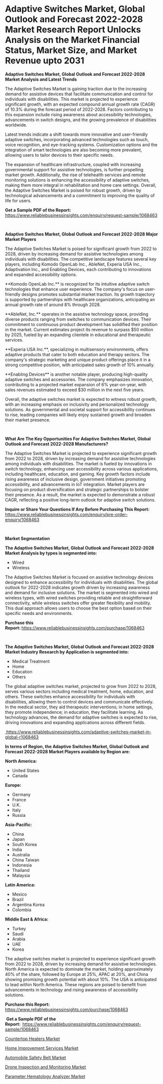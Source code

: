 <p><h1>Adaptive Switches Market, Global Outlook and Forecast 2022-2028 Market Research Report Unlocks Analysis on the Market Financial Status, Market Size, and Market Revenue upto 2031</h1></p><p><strong>Adaptive Switches Market, Global Outlook and Forecast 2022-2028 Market Analysis and Latest Trends</strong></p>
<p><p>The Adaptive Switches Market is gaining traction due to the increasing demand for assistive devices that facilitate communication and control for individuals with disabilities. This market is projected to experience significant growth, with an expected compound annual growth rate (CAGR) of 10.3% during the forecast period of 2022-2028. Factors contributing to this expansion include rising awareness about accessibility technologies, advancements in switch designs, and the growing prevalence of disabilities worldwide.</p><p>Latest trends indicate a shift towards more innovative and user-friendly adaptive switches, incorporating advanced technologies such as touch, voice recognition, and eye-tracking systems. Customization options and the integration of smart technologies are also becoming more prevalent, allowing users to tailor devices to their specific needs.</p><p>The expansion of healthcare infrastructure, coupled with increasing governmental support for assistive technologies, is further propelling market growth. Additionally, the rise of telehealth services and remote monitoring solutions is enhancing the accessibility of adaptive switches, making them more integral in rehabilitation and home care settings. Overall, the Adaptive Switches Market is poised for robust growth, driven by technological advancements and a commitment to improving the quality of life for users.</p></p>
<p><strong>Get a Sample PDF of the Report:&nbsp;</strong> <a href="https://www.reliablebusinessinsights.com/enquiry/request-sample/1068463">https://www.reliablebusinessinsights.com/enquiry/request-sample/1068463</a></p>
<p>&nbsp;</p>
<p><strong>Adaptive Switches Market, Global Outlook and Forecast 2022-2028 Major Market Players</strong></p>
<p><p>The Adaptive Switches Market is poised for significant growth from 2022 to 2028, driven by increasing demand for assistive technologies among individuals with disabilities. The competitive landscape features several key players, including Komodo OpenLab Inc., AbleNet, Experia USA Inc., Adaptivation Inc., and Enabling Devices, each contributing to innovations and expanded accessibility options.</p><p>**Komodo OpenLab Inc.** is recognized for its intuitive adaptive switch technologies that enhance user experience. The company's focus on user-friendly designs promotes substantial market traction. Its growth trajectory is supported by partnerships with healthcare organizations, anticipating an annual growth rate of around 8% through 2028.</p><p>**AbleNet, Inc.** operates in the assistive technology space, providing diverse products ranging from switches to communication devices. Their commitment to continuous product development has solidified their position in the market. Current estimates project its revenue to surpass $50 million by 2025, fueled by an expanding clientele in educational and therapeutic services.</p><p>**Experia USA Inc.**, specializing in multisensory environments, offers adaptive products that cater to both education and therapy sectors. The company's strategic marketing and unique product offerings place it in a strong competitive position, with anticipated sales growth of 10% annually.</p><p>**Enabling Devices** is another notable player, producing high-quality adaptive switches and accessories. The company emphasizes innovation, contributing to a projected market expansion of 6% year-on-year, with sales revenues estimated to exceed $30 million in the next five years.</p><p>Overall, the adaptive switches market is expected to witness robust growth, with an increasing emphasis on inclusivity and personalized technology solutions. As governmental and societal support for accessibility continues to rise, leading companies will likely enjoy sustained growth and broaden their market presence.</p></p>
<p>&nbsp;</p>
<p><strong>What Are The Key Opportunities For Adaptive Switches Market, Global Outlook and Forecast 2022-2028 Manufacturers?</strong></p>
<p><p>The Adaptive Switches Market is projected to experience significant growth from 2022 to 2028, driven by increasing demand for assistive technologies among individuals with disabilities. The market is fueled by innovations in switch technology, enhancing user accessibility across various applications, including healthcare, education, and gaming. Key growth factors include rising awareness of inclusive design, government initiatives promoting accessibility, and advancements in IoT integration. Market players are focusing on product diversification and strategic partnerships to bolster their presence. As a result, the market is expected to demonstrate a robust CAGR, reflecting a positive long-term outlook for adaptive switch solutions.</p></p>
<p><strong>Inquire or Share Your Questions If Any Before Purchasing This Report:</strong> <a href="https://www.reliablebusinessinsights.com/enquiry/pre-order-enquiry/1068463">https://www.reliablebusinessinsights.com/enquiry/pre-order-enquiry/1068463</a></p>
<p>&nbsp;</p>
<p><strong>Market Segmentation</strong></p>
<p><strong>The Adaptive Switches Market, Global Outlook and Forecast 2022-2028 Market Analysis by types is segmented into:</strong></p>
<p><ul><li>Wired</li><li>Wireless</li></ul></p>
<p><p>The Adaptive Switches Market is focused on assistive technology devices designed to enhance accessibility for individuals with disabilities. The global outlook for 2022-2028 indicates growth driven by increasing awareness and demand for inclusive solutions. The market is segmented into wired and wireless types, with wired switches providing reliable and straightforward connectivity, while wireless switches offer greater flexibility and mobility. This dual approach allows users to choose the best option based on their specific needs and environments.</p></p>
<p><strong>Purchase this Report:&nbsp;</strong><a href="https://www.reliablebusinessinsights.com/purchase/1068463">https://www.reliablebusinessinsights.com/purchase/1068463</a></p>
<p>&nbsp;</p>
<p><strong>The Adaptive Switches Market, Global Outlook and Forecast 2022-2028 Market Industry Research by Application is segmented into:</strong></p>
<p><ul><li>Medical Treatment</li><li>Home</li><li>Education</li><li>Others</li></ul></p>
<p><p>The global adaptive switches market, projected to grow from 2022 to 2028, serves various sectors including medical treatment, home, education, and others. These switches enhance accessibility for individuals with disabilities, allowing them to control devices and communicate effectively. In the medical sector, they aid therapeutic interventions; in home settings, they promote independence; in education, they facilitate learning. As technology advances, the demand for adaptive switches is expected to rise, driving innovations and expanding applications across different fields.</p></p>
<p><a href="https://www.reliablebusinessinsights.com/adaptive-switches-market-in-global-r1068463">&nbsp;https://www.reliablebusinessinsights.com/adaptive-switches-market-in-global-r1068463</a></p>
<p><strong>In terms of Region, the Adaptive Switches Market, Global Outlook and Forecast 2022-2028 Market Players available by Region are:</strong></p>
<p>
    <p> <strong> North America: </strong>
        <ul>
            <li>United States</li>
            <li>Canada</li>
        </ul>
        </p> 
    <p> <strong> Europe: </strong>
        <ul>
            <li>Germany</li>
            <li>France</li>
            <li>U.K.</li>
            <li>Italy</li>
            <li>Russia</li>
        </ul>
        </p> 
    <p> <strong> Asia-Pacific: </strong>
        <ul>
            <li>China</li>
            <li>Japan</li>
            <li>South Korea</li>
            <li>India</li>
            <li>Australia</li>
            <li>China Taiwan</li>
            <li>Indonesia</li>
            <li>Thailand</li>
            <li>Malaysia</li>
        </ul>
        </p> 
    <p> <strong> Latin America: </strong>
        <ul>
            <li>Mexico</li>
            <li>Brazil</li>
            <li>Argentina Korea</li>
            <li>Colombia</li>
        </ul>
        </p> 
    <p> <strong> Middle East & Africa: </strong>
        <ul>
            <li>Turkey</li>
            <li>Saudi</li>
            <li>Arabia</li>
            <li>UAE</li>
            <li>Korea</li>
        </ul>
    </p>
    </p>
<p><p>The adaptive switches market is projected to experience significant growth from 2022 to 2028, driven by increasing demand for assistive technologies. North America is expected to dominate the market, holding approximately 40% of the share, followed by Europe at 25%, APAC at 20%, and China showing promising growth potential with about 10%. The USA is anticipated to lead within North America. These regions are poised to benefit from advancements in technology and rising awareness of accessibility solutions.</p></p>
<p><strong>Purchase this Report: </strong><a href="https://www.reliablebusinessinsights.com/purchase/1068463">https://www.reliablebusinessinsights.com/purchase/1068463</a></p>
<p>&nbsp;<strong>Get a Sample PDF of the Report:&nbsp;&nbsp;</strong><a href="https://www.reliablebusinessinsights.com/enquiry/request-sample/1068463">https://www.reliablebusinessinsights.com/enquiry/request-sample/1068463</a></p>
<p><strong></strong></p>
<p><p><a href="https://www.linkedin.com/pulse/global-countertop-heaters-industry-analysis-report-market-size-8ug5f?trackingId=i1Zs3fNCRp6%2FtwRcricfmw%3D%3D">Countertop Heaters Market</a></p><p><a href="https://www.linkedin.com/pulse/exploring-home-improvement-services-market-dynamics-global-gcxde?trackingId=HNu9TC%2BCQZeaUvFBgWo5FQ%3D%3D">Home Improvement Services Market</a></p><p><a href="https://issuu.com/reportprime-2/docs/automobile-safety-belt-market-size-_b51b590094bc70">Automobile Safety Belt Market</a></p><p><a href="https://www.linkedin.com/pulse/emerging-drone-inspection-monitoring-market-opportunities-0vz0e?trackingId=dd2y7lsSTUm%2BC7mdU%2BnF2Q%3D%3D">Drone Inspection and Monitoring Market</a></p><p><a href="https://www.linkedin.com/pulse/global-parameter-hematology-analyzer-market-trends-insights-vn7kf?trackingId=yNiKSTWH2%2B4dYsRAF1QmyQ%3D%3D">Parameter Hematology Analyzer Market</a></p></p>